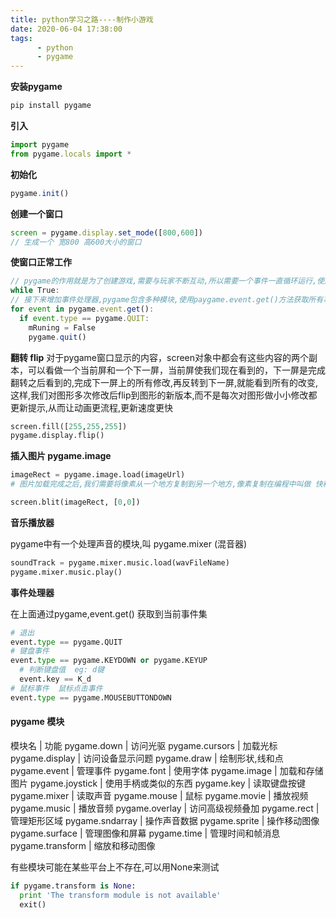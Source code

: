 ```yaml
---
title: python学习之路----制作小游戏
date: 2020-06-04 17:38:00
tags:
      - python
      - pygame
---
```




**安装pygame**

~~~js
pip install pygame
~~~
**引入**
~~~js
import pygame
from pygame.locals import *
~~~
**初始化**
~~~js
pygame.init()
~~~

**创建一个窗口**
~~~js
screen = pygame.display.set_mode([800,600])
// 生成一个 宽800 高600大小的窗口
~~~
**使窗口正常工作**
~~~js
// pygame的作用就是为了创建游戏,需要与玩家不断互动,所以需要一个事件一直循环运行,使用while 执行事件循环
while True:
// 接下来增加事件处理器,pygame包含多种模块,使用paygame.event.get()方法获取所有事件的一个列表,使用for循环迭代处理这个列表中的每一个事件,如果看到quit事件,将while 判断设为false 结束while循环
for event in pygame.event.get():
  if event.type == pygame.QUIT:
    mRuning = False
    pygame.quit()
~~~

**翻转  flip**
对于pygame窗口显示的内容，screen对象中都会有这些内容的两个副本，可以看做一个当前屏和一个下一屏，当前屏使我们现在看到的，下一屏是完成翻转之后看到的,完成下一屏上的所有修改,再反转到下一屏,就能看到所有的改变,这样,我们对图形多次修改后flip到图形的新版本,而不是每次对图形做小小修改都更新提示,从而让动画更流程,更新速度更快

~~~py
screen.fill([255,255,255])
pygame.display.flip()
~~~

**插入图片  pygame.image**

~~~py
imageRect = pygame.image.load(imageUrl)
# 图片加载完成之后,我们需要将像素从一个地方复制到另一个地方,像素复制在编程中叫做 快移(blitting),帮助我们将一个图像从一个地方复制到另一个地方

screen.blit(imageRect, [0,0])
~~~

**音乐播放器**

pygame中有一个处理声音的模块,叫 pygame.mixer (混音器)
~~~py
soundTrack = pygame.mixer.music.load(wavFileName)
pygame.mixer.music.play()
~~~

**事件处理器**

在上面通过pygame,event.get() 获取到当前事件集

~~~py
# 退出
event.type == pygame.QUIT
# 键盘事件
event.type == pygame.KEYDOWN or pygame.KEYUP
  # 判断键盘值  eg: d键
  event.key == K_d  
# 鼠标事件  鼠标点击事件
event.type == pygame.MOUSEBUTTONDOWN
~~~

#### pygame  模块


模块名 |  功能
pygame.down | 访问光驱
pygame.cursors | 加载光标
pygame.display | 访问设备显示问题
pygame.draw | 绘制形状,线和点
pygame.event | 管理事件
pygame.font | 使用字体
pygame.image | 加载和存储图片
pygame.joystick | 使用手柄或类似的东西
pygame.key | 读取键盘按键
pygame.mixer | 读取声音
pygame.mouse | 鼠标
pygame.movie | 播放视频
pygame.music | 播放音频
pygame.overlay | 访问高级视频叠加
pygame.rect | 管理矩形区域
pygame.sndarray | 操作声音数据
pygame.sprite | 操作移动图像
pygame.surface | 管理图像和屏幕
pygame.time | 管理时间和帧消息
pygame.transform | 缩放和移动图像

有些模块可能在某些平台上不存在,可以用None来测试
~~~py
if pygame.transform is None:
  print 'The transform module is not available'
  exit()
~~~